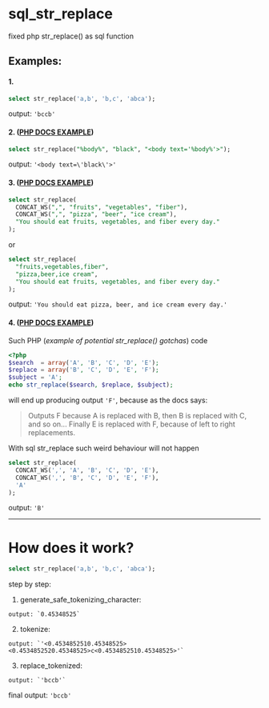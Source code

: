 # sql_str_replace
fixed php str_replace() as sql function

## Examples:

#### 1.

```sql 
select str_replace('a,b', 'b,c', 'abca');
```

output: `'bccb'`

#### 2. ([PHP DOCS EXAMPLE](http://php.net/manual/pl/function.str-replace.php#example-4545))
```sql 
select str_replace("%body%", "black", "<body text='%body%'>");
```
output: `'<body text=\'black\'>'`

#### 3. ([PHP DOCS EXAMPLE](http://php.net/manual/pl/function.str-replace.php#example-4545))
```sql 
select str_replace(
  CONCAT_WS(",", "fruits", "vegetables", "fiber"), 
  CONCAT_WS(",", "pizza", "beer", "ice cream"), 
  "You should eat fruits, vegetables, and fiber every day."
);
```
or
```sql 
select str_replace(
  "fruits,vegetables,fiber", 
  "pizza,beer,ice cream", 
  "You should eat fruits, vegetables, and fiber every day."
);
```
output: `'You should eat pizza, beer, and ice cream every day.'`

#### 4. ([PHP DOCS EXAMPLE](http://php.net/manual/pl/function.str-replace.php#example-4546))
Such PHP (*example of potential str_replace() gotchas*) code 
```php
<?php
$search  = array('A', 'B', 'C', 'D', 'E');
$replace = array('B', 'C', 'D', 'E', 'F');
$subject = 'A';
echo str_replace($search, $replace, $subject);
```
will end up producing output `'F'`, because as the docs says:
> Outputs F because A is replaced with B, then B is replaced with C, and so on...
> Finally E is replaced with F, because of left to right replacements.

With sql str_replace such weird behaviour will not happen

```sql 
select str_replace(
  CONCAT_WS(',', 'A', 'B', 'C', 'D', 'E'),
  CONCAT_WS(',', 'B', 'C', 'D', 'E', 'F'),
  'A' 
);
```

output: `'B'`

---

# How does it work?
```sql 
select str_replace('a,b', 'b,c', 'abca');
```

step by step:

  1. generate_safe_tokenizing_character:

    output: `0.45348525`
  
  2. tokenize:
  
    output: `'<0.4534852510.45348525><0.4534852520.45348525>c<0.4534852510.45348525>'`
  
  3. replace_tokenized:

    output: `'bccb'`


final output: `'bccb'`
